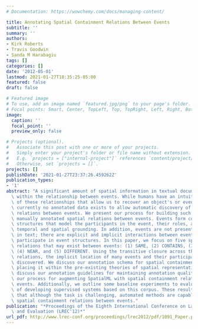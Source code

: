 ```yaml
---
# Documentation: https://wowchemy.com/docs/managing-content/

title: Annotating Spatial Containment Relations Between Events
subtitle: ''
summary: ''
authors:
- Kirk Roberts
- Travis Goodwin
- Sanda M Harabagiu
tags: []
categories: []
date: '2012-05-01'
lastmod: 2021-01-27T18:35:25-05:00
featured: false
draft: false

# Featured image
# To use, add an image named `featured.jpg/png` to your page's folder.
# Focal points: Smart, Center, TopLeft, Top, TopRight, Left, Right, BottomLeft, Bottom, BottomRight.
image:
  caption: ''
  focal_point: ''
  preview_only: false

# Projects (optional).
#   Associate this post with one or more of your projects.
#   Simply enter your project's folder or file name without extension.
#   E.g. `projects = ["internal-project"]` references `content/project/deep-learning/index.md`.
#   Otherwise, set `projects = []`.
projects: []
publishDate: '2021-01-27T23:37:26.459262Z'
publication_types:
- '1'
abstract: "A significant amount of spatial information in textual documents is hidden\
  \ within the relationship between events. While humans have an intuitive understanding\
  \ of these relationships that allow us to recover an object's or event's location,\
  \ currently no annotated data exists to allow automatic discovery of spatial containment\
  \ relations between events. We present our process for building such a corpus of\
  \ manually annotated spatial relations between events. Events form complex predicate-argument\
  \ structures that model the participants in the event, their roles, as well as the\
  \ temporal and spatial grounding. In addition, events are not presented in isolation\
  \ in text; there are explicit and implicit interactions between events that often\
  \ participate in event structures. In this paper, we focus on five spatial containment\
  \ relations that may exist between events: (1) SAME, (2) CONTAINS, (3) OVERLAPS,\
  \ (4) NEAR, and (5) DIFFERENT. Using the transitive closure across these spatial\
  \ relations, the implicit location of many events and their participants can be\
  \ discovered. We discuss our annotation schema for spatial containment relations,\
  \ placing it within the pre-existing theories of spatial representation. We also\
  \ discuss our annotation guidelines for maintaining annotation quality as well as\
  \ our process for augmenting SpatialML with spatial containment relations between\
  \ events. Additionally, we outline some baseline experiments to evaluate the feasibility\
  \ of developing supervised systems based on this corpus. These results indicate\
  \ that although the task is challenging, automated methods are capable of discovering\
  \ spatial containment relations between events."
publication: "*Proceedings of the Eighth International Conference on Language Resources\
  \ and Evaluation (LREC'12)*"
url_pdf: http://www.lrec-conf.org/proceedings/lrec2012/pdf/1091_Paper.pdf
---
```


